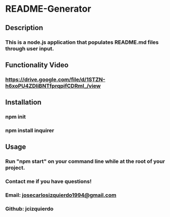 # README-Generator

## Description
### This is a node.js application that populates README.md files through user input.

## Functionality Video
### https://drive.google.com/file/d/1STZN-h6xoPU4ZDIiBNTfprqpifCDRmI_/view

## Installation
### npm init
### npm install inquirer

## Usage
### Run "npm start" on your command line while at the root of your project.

### Contact me if you have questions!
### Email: josecarlosizquierdo1994@gmail.com
### Github: jcizquierdo

